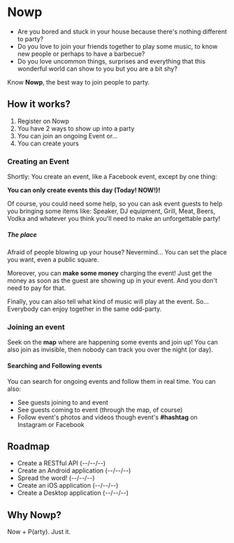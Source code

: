 # Nowp
- Are you bored and stuck in your house because there's nothing different to party?
- Do you love to join your friends together to play some music, to know new people or perhaps to have a barbecue?
- Do you love uncommon things, surprises and everything that this wonderful world can show to you but you are a bit shy? 

Know **Nowp**, the best way to join people to party.

## How it works?
1. Register on Nowp
2. You have 2 ways to show up into a party
  1. You can join an ongoing Event or...
  2. You can create yours
  
### Creating an Event
Shortly: You create an event, like a Facebook event, except by one thing: 

**You can only create events this day (Today! NOW!)!**

Of course, you could need some help, so you can ask event guests to help you bringing some items like:
Speaker, DJ equipment, Grill, Meat, Beers, Vodka and whatever you think you'll need to make an unforgettable party!

##### The place
Afraid of people blowing up your house? Nevermind... You can set the place you want, even a public square.

Moreover, you can **make some money** charging the event! Just get the money as soon as the guest are showing up in your 
event. And you don't need to pay for that.

Finally, you can also tell what kind of music will play at the event. So...
Everybody can enjoy together in the same odd-party.

### Joining an event
Seek on the **map** where are happening some events and join up!
You can also join as invisible, then nobody can track you over the night (or day).

#### Searching and Following events
You can search for ongoing events and follow them in real time. You can also:
- See guests joining to and event
- See guests coming to event (through the map, of course)
- Follow event's photos and videos though event's **#hashtag** on Instagram or Facebook

## Roadmap
- Create a RESTful API (--/--/--)
- Create an Android application (--/--/--)
- Spread the word! (--/--/--)
- Create an iOS application (--/--/--)
- Create a Desktop application (--/--/--)

## Why Nowp?
Now + P(arty). Just it.

